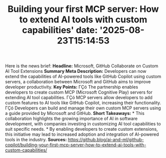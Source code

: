 ﻿---
title: "Building your first MCP server: How to extend AI tools with custom capabilities'
date: '2025-08-23T15:14:53"
category: "Markets"
summary: ""
slug: "building your first mcp server how to extend ai tools with c"
source_urls:
  - "https://github.blog/ai-and-ml/github-copilot/building-your-first-mcp-server-how-to-extend-ai-tools-with-custom-capabilities/"
seo:
  title: "Building your first MCP server: How to extend AI tools with custom capabilities | Hash n Hedge'
  description: '"
  keywords: ["news", "markets", "brief"]
---
Here is the news brief:  **Headline:** Microsoft, GitHub Collaborate on Custom AI Tool Extensions  **Summary Meta Description:** Developers can now extend the capabilities of AI-powered tools like GitHub Copilot using custom servers, a collaboration between Microsoft and GitHub aims to improve developer productivity.  **Key Points:**  ΓÇó The partnership enables developers to create custom MCP (Microsoft Cognitive Play) servers for extending AI tool capabilities. ΓÇó MCP servers allow developers to add custom features to AI tools like GitHub Copilot, increasing their functionality. ΓÇó Developers can build and manage their own custom MCP servers using a guide provided by Microsoft and GitHub.  **Short Takeaways:**  * This collaboration highlights the growing importance of AI in software development, with companies investing in customizing AI tool capabilities to suit specific needs. * By enabling developers to create custom extensions, this initiative may lead to increased adoption and integration of AI-powered tools in the industry.  **Sources:** https://github.blog/ai-and-ml/github-copilot/building-your-first-mcp-server-how-to-extend-ai-tools-with-custom-capabilities/ 
